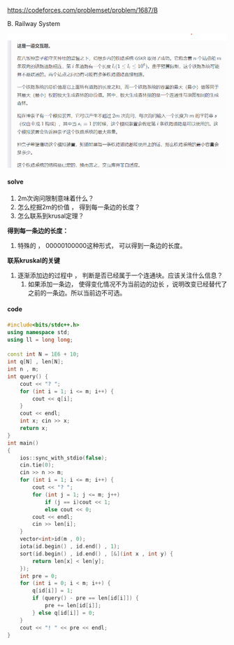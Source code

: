 https://codeforces.com/problemset/problem/1687/B

B. Railway System

![image-20230410172636355](image-20230410172636355.png)

#### solve

1. 2m次询问限制意味着什么？
2. 怎么挖掘2m的价值 ， 得到每一条边的长度？
3. 怎么联系到krusal定理？



**得到每一条边的长度：**
1. 特殊的 ， 00000100000这种形式， 可以得到一条边的长度。

**联系kruskal的关键**

1. 逐渐添加边的过程中 ， 判断是否已经属于一个连通块。应该关注什么信息？
   1. 如果添加一条边， 使得变化情况不为当前边的边长 ，说明改变已经替代了之前的一条边。所以当前边不可选。

#### code

```cpp
#include<bits/stdc++.h>
using namespace std;
using ll = long long;

const int N = 1E6 + 10;
int q[N] , len[N];
int n , m;
int query() {
	cout << "? ";
	for (int i = 1; i <= m; i++) {
		cout << q[i];
	}
	cout << endl;
	int x; cin >> x;
	return x;
}
int main()
{
	ios::sync_with_stdio(false);
	cin.tie(0);
	cin >> n >> m;
	for (int i = 1; i <= m; i++) {
		cout << "? ";
		for (int j = 1; j <= m; j++)
			if (j == i)cout << 1;
			else cout << 0;
		cout << endl;
		cin >> len[i];
	}
	vector<int>id(m , 0);
	iota(id.begin() , id.end() , 1);
	sort(id.begin() , id.end() , [&](int x , int y) {
		return len[x] < len[y];
	});
	int pre = 0;
	for (int i = 0; i < m; i++) {
		q[id[i]] = 1;
		if (query() - pre == len[id[i]]) {
			pre += len[id[i]];
		} else q[id[i]] = 0;
	}
	cout << "! " << pre << endl;
}
```





